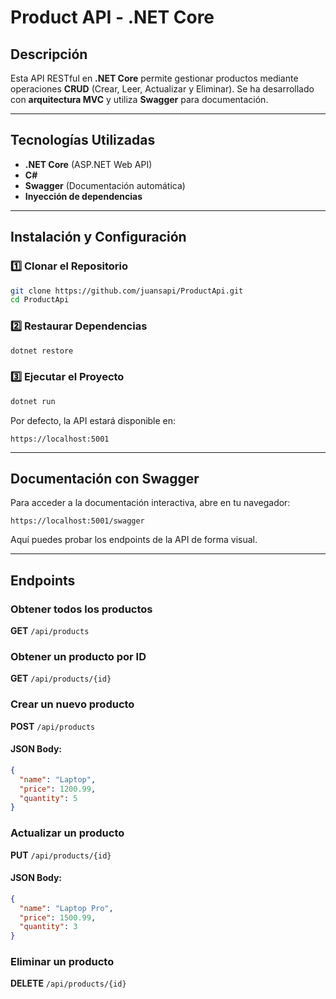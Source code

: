 # Product API - .NET Core

## Descripción

Esta API RESTful en **.NET Core** permite gestionar productos mediante operaciones **CRUD** (Crear, Leer, Actualizar y Eliminar). Se ha desarrollado con **arquitectura MVC** y utiliza **Swagger** para documentación.

---

## Tecnologías Utilizadas

- **.NET Core** (ASP.NET Web API)
- **C#**
- **Swagger** (Documentación automática)
- **Inyección de dependencias**

---

## Instalación y Configuración

### 1️⃣ Clonar el Repositorio

```sh
git clone https://github.com/juansapi/ProductApi.git
cd ProductApi
```

### 2️⃣ Restaurar Dependencias

```sh
dotnet restore
```

### 3️⃣ Ejecutar el Proyecto

```sh
dotnet run
```

Por defecto, la API estará disponible en:

```
https://localhost:5001
```

---

## Documentación con Swagger

Para acceder a la documentación interactiva, abre en tu navegador:

```
https://localhost:5001/swagger
```

Aquí puedes probar los endpoints de la API de forma visual.

---

##  Endpoints

###  Obtener todos los productos

**GET** `/api/products`

###  Obtener un producto por ID

**GET** `/api/products/{id}`

###  Crear un nuevo producto

**POST** `/api/products`

####  JSON Body:

```json
{
  "name": "Laptop",
  "price": 1200.99,
  "quantity": 5
}
```

###  Actualizar un producto

**PUT** `/api/products/{id}`

####  JSON Body:

```json
{
  "name": "Laptop Pro",
  "price": 1500.99,
  "quantity": 3
}
```

### Eliminar un producto

**DELETE** `/api/products/{id}`
